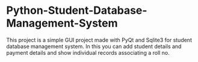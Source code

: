 # Python-Student-Database-Management-System
This project is a simple GUI project made with PyQt and Sqlite3 for student database management system. In this you can add student details
and payment details and show individual records associating a roll no.
